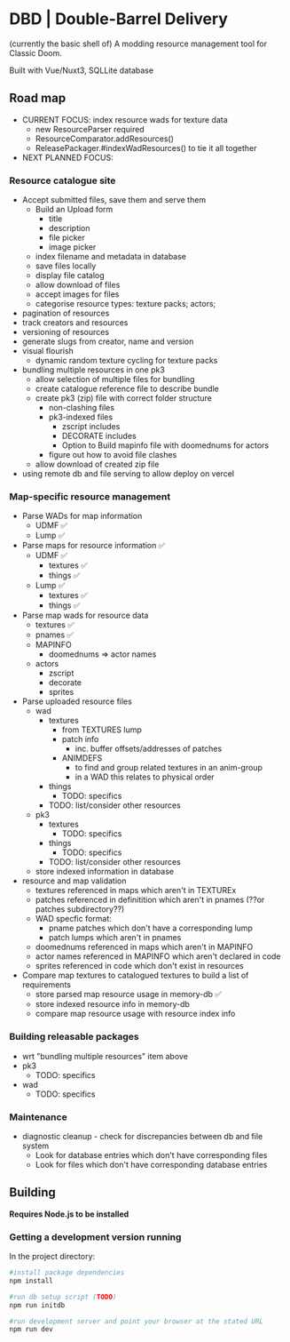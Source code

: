 # DBD | Double-Barrel Delivery

(currently the basic shell of) A modding resource management tool for Classic Doom.

Built with Vue/Nuxt3, SQLLite database

## Road map

-   CURRENT FOCUS: index resource wads for texture data
    -   new ResourceParser required
    -   ResourceComparator.addResources()
    -   ReleasePackager.#indexWadResources() to tie it all together
-   NEXT PLANNED FOCUS:

### Resource catalogue site

-   Accept submitted files, save them and serve them
    -   Build an Upload form
        -   title
        -   description
        -   file picker
        -   image picker
    -   index filename and metadata in database
    -   save files locally
    -   display file catalog
    -   allow download of files
    -   accept images for files
    -   categorise resource types: texture packs; actors;
-   pagination of resources
-   track creators and resources
-   versioning of resources
-   generate slugs from creator, name and version
-   visual flourish
    -   dynamic random texture cycling for texture packs
-   bundling multiple resources in one pk3
    -   allow selection of multiple files for bundling
    -   create catalogue reference file to describe bundle
    -   create pk3 (zip) file with correct folder structure
        -   non-clashing files
        -   pk3-indexed files
            -   zscript includes
            -   DECORATE includes
            -   Option to Build mapinfo file with doomednums for actors
        -   figure out how to avoid file clashes
    -   allow download of created zip file
-   using remote db and file serving to allow deploy on vercel

### Map-specific resource management

-   Parse WADs for map information
    -   UDMF ✅
    -   Lump ✅
-   Parse maps for resource information ✅
    -   UDMF ✅
        -   textures ✅
        -   things ✅
    -   Lump ✅
        -   textures ✅
        -   things ✅
-   Parse map wads for resource data
    -   textures ✅
    -   pnames ✅
    -   MAPINFO
        -   doomednums => actor names
    -   actors
        -   zscript
        -   decorate
        -   sprites
-   Parse uploaded resource files
    -   wad
        -   textures
            -   from TEXTURES lump
            -   patch info
                -   inc. buffer offsets/addresses of patches
            -   ANIMDEFS
                -   to find and group related textures in an anim-group
                -   in a WAD this relates to physical order
        -   things
            -   TODO: specifics
        -   TODO: list/consider other resources
    -   pk3
        -   textures
            -   TODO: specifics
        -   things
            -   TODO: specifics
        -   TODO: list/consider other resources
    -   store indexed information in database
-   resource and map validation
    -   textures referenced in maps which aren't in TEXTUREx
    -   patches referenced in definitition which aren't in pnames (??or patches subdirectory??)
    -   WAD specfic format:
        -   pname patches which don't have a corresponding lump
        -   patch lumps which aren't in pnames
    -   doomednums referenced in maps which aren't in MAPINFO
    -   actor names referenced in MAPINFO which aren't declared in code
    -   sprites referenced in code which don't exist in resources
-   Compare map textures to catalogued textures to build a list of requirements
    -   store parsed map resource usage in memory-db ✅
    -   store indexed resource info in memory-db
    -   compare map resource usage with resource index info

### Building releasable packages

-   wrt "bundling multiple resources" item above
-   pk3
    -   TODO: specifics
-   wad
    -   TODO: specifics

### Maintenance

-   diagnostic cleanup - check for discrepancies between db and file system
    -   Look for database entries which don't have corresponding files
    -   Look for files which don't have corresponding database entries

## Building

**Requires Node.js to be installed**

### Getting a development version running

In the project directory:

```bash
#install package dependencies
npm install

#run db setup script (TODO)
npm run initdb

#run development server and point your browser at the stated URL
npm run dev
```
